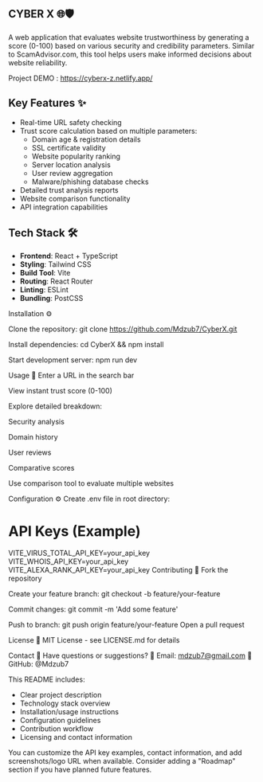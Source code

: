 ## CYBER X 🌐🛡️

A web application that evaluates website trustworthiness by generating a score (0-100) based on various security and credibility parameters. Similar to ScamAdvisor.com, this tool helps users make informed decisions about website reliability.

Project DEMO : https://cyberx-z.netlify.app/

## Key Features ✨
- Real-time URL safety checking
- Trust score calculation based on multiple parameters:
  - Domain age & registration details
  - SSL certificate validity
  - Website popularity ranking
  - Server location analysis
  - User review aggregation
  - Malware/phishing database checks
- Detailed trust analysis reports
- Website comparison functionality
- API integration capabilities

## Tech Stack 🛠️
- **Frontend**: React + TypeScript
- **Styling**: Tailwind CSS
- **Build Tool**: Vite
- **Routing**: React Router
- **Linting**: ESLint
- **Bundling**: PostCSS


Installation ⚙️

Clone the repository:
git clone https://github.com/Mdzub7/CyberX.git

Install dependencies:
cd CyberX && npm install

Start development server:
npm run dev

Usage 🚀
Enter a URL in the search bar

View instant trust score (0-100)

Explore detailed breakdown:

Security analysis

Domain history

User reviews

Comparative scores

Use comparison tool to evaluate multiple websites

Configuration ⚙️
Create .env file in root directory:
# API Keys (Example)
VITE_VIRUS_TOTAL_API_KEY=your_api_key
VITE_WHOIS_API_KEY=your_api_key
VITE_ALEXA_RANK_API_KEY=your_api_key
Contributing 🤝
Fork the repository

Create your feature branch:
git checkout -b feature/your-feature

Commit changes:
git commit -m 'Add some feature'

Push to branch:
git push origin feature/your-feature
Open a pull request

License 📄
MIT License - see LICENSE.md for details

Contact 📧
Have questions or suggestions?
📩 Email: mdzub7@gmail.com
🐙 GitHub: @Mdzub7

This README includes:
- Clear project description
- Technology stack overview
- Installation/usage instructions
- Configuration guidelines
- Contribution workflow
- Licensing and contact information

You can customize the API key examples, contact information, and add screenshots/logo URL when available. Consider adding a "Roadmap" section if you have planned future features.
